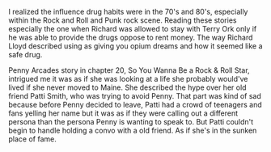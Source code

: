 


I realized the influence drug habits were in the 70's and
80's, especially within the Rock and Roll and Punk rock
scene.
Reading these stories especially the one when Richard was
allowed to stay with Terry Ork only if he was able to provide
the drugs oppose to rent money. The way Richard Lloyd
described using as giving you opium dreams and how it seemed
like a safe drug.

Penny Arcades story in chapter 20, So You Wanna Be a Rock &
Roll Star, intrigued me it was as if she was looking at a
life she probably would've lived if she never moved to Maine.
She described the hype over her old friend Patti Smith, who
was trying to avoid Penny. That part was kind of sad because
before Penny decided to leave, Patti had a crowd of teenagers
and fans yelling her name but it was as if they were calling
out a different persona than the persona Penny is wanting to
speak to. But Patti couldn't begin to handle holding a convo
with a old friend. As if she's in the sunken place of fame.  
